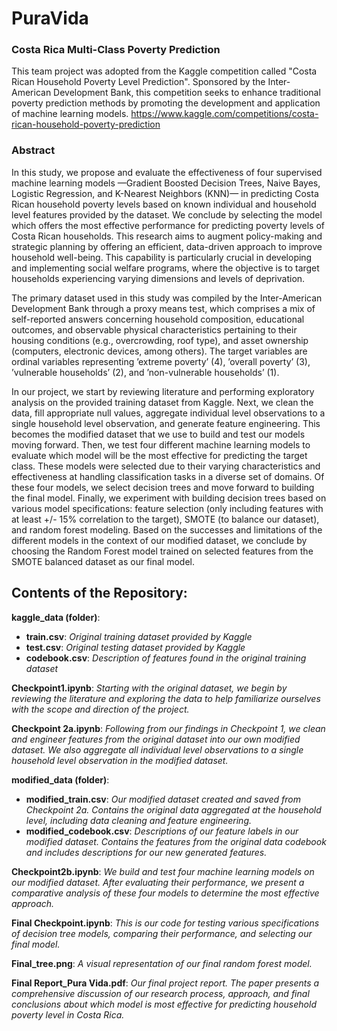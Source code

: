 # PuraVida
###   Costa Rica Multi-Class Poverty Prediction

This team project was adopted from the Kaggle competition called "Costa Rican Household Poverty Level Prediction". Sponsored by the Inter-American Development Bank, this competition seeks to enhance traditional poverty prediction methods by promoting the development and application of machine learning models.
https://www.kaggle.com/competitions/costa-rican-household-poverty-prediction

###    Abstract

In this study, we propose and evaluate the effectiveness of four supervised machine learning models —Gradient Boosted Decision Trees, Naive Bayes, Logistic Regression, and K-Nearest Neighbors (KNN)— in predicting Costa Rican household poverty levels based on known individual and household level features provided by the dataset. We conclude by selecting the model which offers the most effective performance for predicting poverty levels of Costa Rican households. This research aims to augment policy-making and strategic planning by offering an efficient, data-driven approach to improve household well-being. This capability is particularly crucial in developing and implementing social welfare programs, where the objective is to target households experiencing varying dimensions and levels of deprivation.  

The primary dataset used in this study was compiled by the Inter-American Development Bank through a proxy means test, which comprises a mix of self-reported answers concerning household composition, educational outcomes, and observable physical characteristics pertaining to their housing conditions (e.g., overcrowding, roof type), and asset ownership (computers, electronic devices, among others). The target variables are ordinal variables representing ’extreme poverty’ (4), ’overall poverty’ (3), ’vulnerable households’ (2), and ’non-vulnerable households’ (1).

In our project, we start by reviewing literature and performing exploratory analysis on the provided training dataset from Kaggle. Next, we clean the data, fill appropriate null values, aggregate individual level observations to a single household level observation, and generate feature engineering. This becomes the modified dataset that we use to build and test our models moving forward. Then, we test four different machine learning models to evaluate which model will be the most effective for predicting the target class.  These models were selected due to their varying characteristics and effectiveness at handling classification tasks in a diverse set of domains. Of these four models, we select decision trees and move forward to building the final model. Finally, we experiment with building decision trees based on various model specifications: feature selection (only including features with at least +/- 15% correlation to the target), SMOTE (to balance our dataset), and random forest modeling. Based on the successes and limitations of the different models in the context of our modified dataset, we conclude by choosing the Random Forest model trained on selected features from the SMOTE balanced dataset as our final model.





##   Contents of the Repository:

**kaggle_data (folder)**:
* **train.csv**: *Original training dataset provided by Kaggle*
* **test.csv**: *Original testing dataset provided by Kaggle*
* **codebook.csv**: *Description of features found in the original training dataset*
    
**Checkpoint1.ipynb**: *Starting with the original dataset, we begin by reviewing the literature and exploring the data to help familiarize ourselves with the scope and direction of the project.*

**Checkpoint 2a.ipynb**: *Following from our findings in Checkpoint 1, we clean and engineer features from the original dataset into our own modified dataset. We also aggregate all individual level observations to a single household level observation in the modified dataset.* 

**modified_data (folder)**:
* **modified_train.csv**: *Our modified dataset created and saved from Checkpoint 2a. Contains the original data aggregated at the household level, including data cleaning and feature engineering.*
* **modified_codebook.csv**: *Descriptions of our feature labels in our modified dataset. Contains the features from the original data             codebook and includes descriptions for our new generated features.*
    
**Checkpoint2b.ipynb**: *We build and test four machine learning models on our modified dataset. After evaluating their performance, we present a comparative analysis of these four models to determine the most effective approach.* 

**Final Checkpoint.ipynb**: *This is our code for testing various specifications of decision tree models, comparing their performance, and selecting our final model.*

**Final_tree.png**: *A visual representation of our final random forest model.* 

**Final Report_Pura Vida.pdf**: *Our final project report. The paper presents a comprehensive discussion of our research process, approach, and final conclusions about which model is most effective for predicting household poverty level in Costa Rica.*


